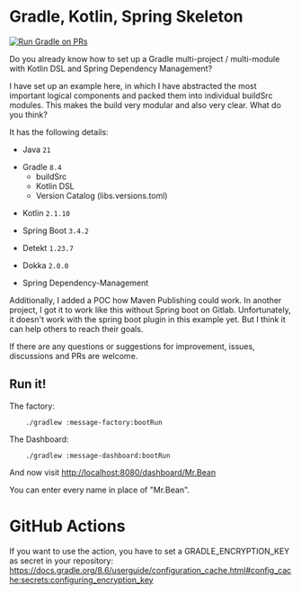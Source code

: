 # Gradle, Kotlin, Spring Skeleton
[![Run Gradle on PRs](https://github.com/mrclrchtr/gradle-kotlin-spring/actions/workflows/gradle-build-pr.yml/badge.svg)](https://github.com/mrclrchtr/gradle-kotlin-spring/actions/workflows/gradle-build-pr.yml)

Do you already know how to set up a Gradle multi-project / multi-module with Kotlin DSL and Spring Dependency
Management?

I have set up an example here, in which I have abstracted the most important logical components and packed them into
individual buildSrc modules. This makes the build very modular and also very clear. What do you think?

It has the following details:
- Java `21`
<!-- renovate: datasource=gradle-version depName=gradle -->
- Gradle `8.4`
  - buildSrc
  - Kotlin DSL
  - Version Catalog (libs.versions.toml)
<!-- renovate: datasource=maven depName=org.jetbrains.kotlin:kotlin-gradle-plugin -->
- Kotlin `2.1.10`
<!-- renovate: datasource=maven depName=org.springframework.boot:spring-boot-gradle-plugin -->
- Spring Boot `3.4.2`
<!-- renovate: datasource=maven depName=io.gitlab.arturbosch.detekt:detekt-gradle-plugin -->
- Detekt `1.23.7`
<!-- renovate: datasource=maven depName=org.jetbrains.dokka:dokka-gradle-plugin -->
- Dokka `2.0.0`
<!-- formatting comment -->
- Spring Dependency-Management

Additionally, I added a POC how Maven Publishing could work. In another project, I got it to work like this without
Spring boot on Gitlab. Unfortunately, it doesn't work with the spring boot plugin in this example yet. But I think it can
help others to reach their goals.

If there are any questions or suggestions for improvement, issues, discussions and PRs are welcome.

## Run it!

The factory:
```shell
    ./gradlew :message-factory:bootRun
```

The Dashboard:
```shell
    ./gradlew :message-dashboard:bootRun
```

And now visit <http://localhost:8080/dashboard/Mr.Bean>

You can enter every name in place of "Mr.Bean".

# GitHub Actions

If you want to use the action, you have to set a GRADLE_ENCRYPTION_KEY as secret in your repository:
https://docs.gradle.org/8.6/userguide/configuration_cache.html#config_cache:secrets:configuring_encryption_key
